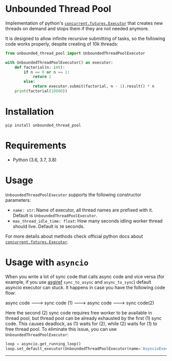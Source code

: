 # Unbounded Thread Pool

Implementation of python's [`concurrent.futures.Executor`] that creates new threads on demand 
and stops them if they are not needed anymore. 

It is designed to allow infinite recursive submitting of tasks, so the following code works properly, 
despite creating of 10k threads:

```python
from unbounded_thread_pool import UnboundedThreadPoolExecutor

with UnboundedThreadPoolExecutor() as executor:
    def factorial(n: int):
        if n == 0 or n == 1:
            return 1
        else:
            return executor.submit(factorial, n - 1).result() * n
    print(factorial(10000))
```

# Installation

```
pip install unbounded_thread_pool
```

# Requirements

- Python (3.6, 3.7, 3.8)

# Usage 

`UnboundedThreadPoolExecutor` supports the following constructor parameters:
- `name: str`: Name of executor, all thread names are prefixed with it.
Default is `UnboundedThreadPoolExecutor`. 
- `max_thread_idle_time: float`: How many seconds idling worker thread should live.
Default is `30` seconds.

For more details about methods check official python docs about [`concurrent.futures.Executor`].

# Usage with `asyncio`

When you write a lot of sync code that calls async code and vice versa (for example, if you use
[asgiref] `sync_to_async` and `async_to_sync`) default asyncio executor can stuck. It happens 
in case you have the following code flow:

async code ---> sync code (1) ---> async code ---> sync code(2)

Here the second (2) sync code requires free worker to be available in thread pool, but 
thread pool can be already exhausted by the first (1) sync code. This causes deadlock, 
as (1) waits for (2), while (2) waits for (1) to free thread pool. To eliminate this issue, 
you can use `UnboundedThreadPoolExecutor`:
 
```python
loop = asyncio.get_running_loop()
loop.set_default_executor(UnboundedThreadPoolExecutor(name='AsyncioExecutor'))
```

---

[`concurrent.futures.Executor`]: https://hub.docker.com/r/kartoza/postgis/
[asgiref]: https://github.com/django/asgiref#function-wrappers
